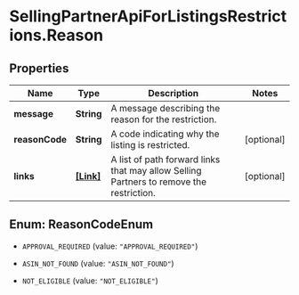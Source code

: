 # SellingPartnerApiForListingsRestrictions.Reason

## Properties

Name | Type | Description | Notes
------------ | ------------- | ------------- | -------------
**message** | **String** | A message describing the reason for the restriction. | 
**reasonCode** | **String** | A code indicating why the listing is restricted. | [optional] 
**links** | [**[Link]**](Link.md) | A list of path forward links that may allow Selling Partners to remove the restriction. | [optional] 



## Enum: ReasonCodeEnum


* `APPROVAL_REQUIRED` (value: `"APPROVAL_REQUIRED"`)

* `ASIN_NOT_FOUND` (value: `"ASIN_NOT_FOUND"`)

* `NOT_ELIGIBLE` (value: `"NOT_ELIGIBLE"`)




